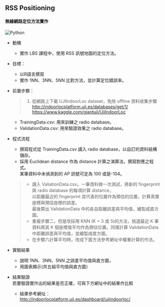 ## RSS Positioning
#### 無線網路定位方法實作
![Python](https://img.shields.io/badge/Python-blue.svg?)


- 動機
  - 實作 LBS 課程中，使用 RSS 訊號地圖的定位方法。
  
- 目標：
  - 以R語言撰寫
  - 實作 1NN、3NN、5NN 比對方法，並計算定位錯誤率。

- 前置步驟：
  > 1. 從網路上下載 UJIIndoorLoc dataset，免除 offline 資料收集步驟  
    http://indoorlocplatform.uji.es/databases/get/1/  
    https://www.kaggle.com/giantuji/UjiIndoorLoc
    
    - TrainingData.csv: 用來訓練之 radio database。
    - ValidationData.csv: 用來驗證效果之 radio database。
 
 - 程式流程
   - 撰寫程式從 TrainingData.csv 讀入 radio database，以自訂的資料結構儲存。
   - 採用 Euclidean distance 作為 distance 計算之演算法，撰寫對應之程式。  
     某筆資料中未偵測到的 AP 訊號可定為 100 或是-104。
   > - 讀入 ValiationData.csv。一筆資料做一次測試，將新的 fingerprint 與 radio database 的每項計算 distance，  
     以距離最近的 fingerprint 其代表的位置作為預估的位置，計算真實座標與預估座標的誤差。  
     最後算出 ValidationData 中的各自距離誤差與平均值，繪製成直方圖。
   > - 重複步驟二，但是改採用 KNN (K = 3 或 5)的方法，挑選最近 K 筆資料將其 K 個座標值平均作為預估位置。同樣計算 ValidationData 中距離誤差與平均值，並繪製成直方圖。
   > - 在步驟六計算平均時，改成下面方法參考網址中權重計算的作法。
 
 
- 實驗結果
  - 說明 1NN、3NN、5NN 之誤差平均值與直方圖，
  - 用圖表顯示(共五組平均值與直方圖）

- 結果驗證  
  若要驗證實作出的結果是否正確，可與下方網址中的結果作比較
  - 結果參考網址：http://indoorlocplatform.uji.es/dashboard/ujiindoorloc/
